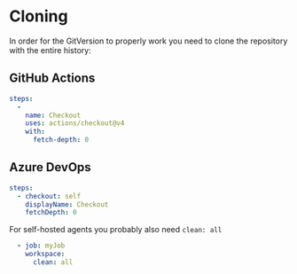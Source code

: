 # Cloning

In order for the GitVersion to properly work you need to clone the repository with the entire history:

## GitHub Actions

```yaml
steps:
  -
    name: Checkout
    uses: actions/checkout@v4
    with:
      fetch-depth: 0
```

## Azure DevOps

```yaml
steps:
  - checkout: self
    displayName: Checkout
    fetchDepth: 0
```

For self-hosted agents you probably also need `clean: all`

```yaml
  - job: myJob
    workspace:
      clean: all
```
